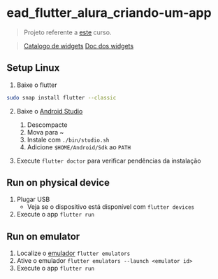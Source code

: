 # ead_flutter_alura_criando-um-app

> Projeto referente a [este](https://www.alura.com.br/curso-online-flutter-crie-primeiro-app) curso.

> [Catalogo de widgets](https://docs.flutter.dev/development/ui/widgets/material) [Doc dos widgets](https://api.flutter.dev/flutter/widgets/widgets-library.html#classes)

## Setup Linux

1. Baixe o flutter

```sh
sudo snap install flutter --classic
```

2. Baixe o [Android Studio](https://developer.android.com/studio)
    1. Descompacte
    2. Mova para ~
    3. Instale com `./bin/studio.sh`
    4. Adicione `$HOME/Android/Sdk` ao `PATH`

3. Execute ``flutter doctor`` para verificar pendências da instalação

## Run on physical device

1. Plugar USB
    - Veja se o dispositivo está disponível com ``flutter devices``
2. Execute o app ``flutter run``

## Run on emulator

1. Localize o [emulador](https://developer.android.com/studio/run/managing-avds#createavd) ``flutter emulators``
2. Ative o emulador ``flutter emulators --launch <emulator id>``
3. Execute o app ``flutter run``
